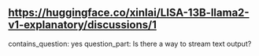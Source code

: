 ## https://huggingface.co/xinlai/LISA-13B-llama2-v1-explanatory/discussions/1

contains_question: yes
question_part: Is there a way to stream text output?
